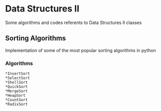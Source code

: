 # Data Structures II
  Some algorithms and codes referents to Data Structures II classes

## Sorting Algorithms
 Implementation of some of the most popular sorting algorithms in python

### Algorithms
    *InsertSort
    *SelectSort
    *ShellSort
    *QuickSort
    *MergeSort
    *HeapSort
    *CountSort
    *RadixSort
